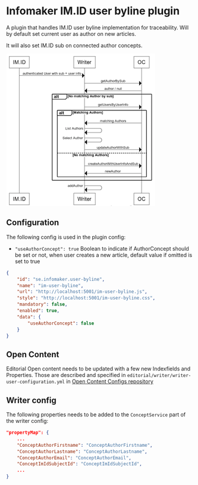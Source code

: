 # Infomaker IM.ID user byline plugin

A plugin that handles IM.ID user byline implementation for traceability. Will by default set current user as author on new articles.

It will also set IM.ID sub on connected author concepts.

![IM.ID user byline workflow](./docimages/writer-imid-byline.png "IM.ID user byline workflow")

## Configuration

The following config is used in the plugin config:

- `"useAuthorConcept": true` Boolean to indicate if AuthorConcept should be set or not, when user creates a new article, default value if omitted is set to true

```json
{
    "id": "se.infomaker.user-byline",
    "name": "im-user-byline",
    "url": "http://localhost:5001/im-user-byline.js",
    "style": "http://localhost:5001/im-user-byline.css",
    "mandatory": false,
    "enabled": true,
    "data": {
        "useAuthorConcept": false
    }
}
```

## Open Content

Editorial Open content needs to be updated with a few new Indexfields and Properties. Those are described and specified in `editorial/writer/writer-user-configuration.yml` in [Open Content Configs repository](https://bitbucket.org/infomaker/opencontent-configs/src/master/)

## Writer config

The following properties needs to be added to the `ConceptService` part of the writer config:

```json
"propertyMap": {
    ...
    "ConceptAuthorFirstname": "ConceptAuthorFirstname",
    "ConceptAuthorLastname": "ConceptAuthorLastname",
    "ConceptAuthorEmail": "ConceptAuthorEmail",
    "ConceptImIdSubjectId": "ConceptImIdSubjectId",
    ...
}
```
